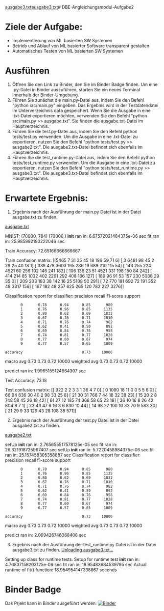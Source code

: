 [ausgabe3.txt](https://github.com/hienchipham197/DBE-Angleichungsmodul-Aufgabe2/files/14398180/ausgabe3.txt)[ausgabe3.txt](https://github.com/hienchipham197/DBE-Angleichungsmodul-Aufgabe2/files/14398177/ausgabe3.txt)# DBE-Angleichungsmodul-Aufgabe2

# Ziele der Aufgabe:
- Implementierung von ML basierten SW Systemen
- Betrieb und Ablauf von ML basierter Software transparent gestalten
- Automatisches Testen von ML basierten SW Systemen

# Ausführen
1. Öffnen Sie den Link zu Binder, den Sie im Binder Badge finden.
Um eine .py-Datei in Binder auszuführen, starten Sie ein neues Terminal innerhalb der Binder-Umgebung.
2. Führen Sie zunächst die main.py-Datei aus, indem Sie den Befehl "python src/main.py" eingeben. Das Ergebnis wird in der Testdatendatei im Unterverzeichnis data gespeichert. Wenn Sie die Ausgabe in eine .txt-Datei exportieren möchten, verwenden Sie den Befehl "python src/main.py >> ausgabe.txt". Sie finden die ausgabe.txt-Datei im Hauptverzeichnis.
3. Führen Sie die test.py-Datei aus, indem Sie den Befehl python tests/test.py verwenden. Um die Ausgabe in eine .txt-Datei zu exportieren, nutzen Sie den Befehl "python tests/test.py >> ausgabe2.txt". Die ausgabe2.txt-Datei befindet sich ebenfalls im Hauptverzeichnis.
4. Führen Sie die test_runtime.py-Datei aus, indem Sie den Befehl python tests/test_runtime.py verwenden. Um die Ausgabe in eine .txt-Datei zu exportieren, nutzen Sie den Befehl "python tests/test_runtime.py >> ausgabe3.txt". Die ausgabe3.txt-Datei befindet sich ebenfalls im Hauptverzeichnis.

# Erwartete Ergebnis:
1. Ergebnis nach der Ausführung der main.py Datei ist in der Datei ausgabe.txt zu finden.
   
[ausgabe.txt](https://github.com/hienchipham197/DBE-Angleichungsmodul-Aufgabe2/files/14343872/ausgabe.txt)

MNIST: (70000, 784) (70000,)
__init__ ran in: 6.67572021484375e-06 sec
fit ran in: 25.985992193222046 sec

Train Accuracy: 72.65166666666667 

Train confusion matrix:
[[5465    7   31   25   45   18  196   59   71    6]
 [   3 6481   98   45    2   29   25   40   18    1]
 [ 339  478 3603  165  286   19  689  210  115   54]
 [ 143  255  224 4521   60  256  102  146  241  183]
 [ 106  136   23   51 4521  331  198  150   84  242]
 [ 414  214   85 1032  402 2261  292  408  186  127]
 [ 189   96   91   53  157  230 5038   29   35    0]
 [ 209  203  183   38  142   16   25 5108   50  291]
 [  72  770  181  692   72  191  352   48 3317  156]
 [ 167  182   48  257  625  265  120  782  227 3276]]

Classification report for classifier:
               precision    recall  f1-score   support

           0       0.78      0.94      0.85       980
           1       0.76      0.96      0.85      1135
           2       0.80      0.62      0.69      1032
           3       0.67      0.76      0.71      1010
           4       0.71      0.76      0.74       982
           5       0.62      0.41      0.50       892
           6       0.69      0.84      0.76       958
           7       0.74      0.81      0.77      1028
           8       0.77      0.60      0.67       974
           9       0.77      0.57      0.65      1009

    accuracy                           0.73     10000
   macro avg       0.73      0.73      0.72     10000
weighted avg       0.73      0.73      0.72     10000


predict ran in: 1.9965155124664307 sec

Test Accuracy: 73.18 

Test confusion matrix:
[[ 922    2    2    3    3    1   36    4    7    0]
 [   0 1090   18   11    0    0    5    5    6    0]
 [  66   94  636   30   40    2   98   33   25    8]
 [  21   30   31  766    7   44   18   32   38   23]
 [  15   20    2    8  748   58   45   26   18   42]
 [  61   27   12  185   74  368   58   65   23   19]
 [  36   10   16    8   26   42  804    8    7    1]
 [  23   43   47    6   16    3    6  830   10   44]
 [  14   98   27  100   10   33   70    9  583   30]
 [  21   29    9   33  129   43   28  108   38  571]]


2. Ergebnis nach der Ausführung der test.py Datei ist in der Datei ausgabe2.txt zu finden.
   
[ausgabe2.txt](https://github.com/hienchipham197/DBE-Angleichungsmodul-Aufgabe2/files/14343874/ausgabe2.txt)

setUp
__init__ ran in: 2.765655517578125e-05 sec
fit ran in: 26.321918725967407 sec
setUp
__init__ ran in: 5.7220458984375e-06 sec
fit ran in: 25.157458305358887 sec
Classification report for classifier:
               precision    recall  f1-score   support

           0       0.78      0.94      0.85       980
           1       0.76      0.96      0.85      1135
           2       0.80      0.62      0.69      1032
           3       0.67      0.76      0.71      1010
           4       0.71      0.76      0.74       982
           5       0.62      0.41      0.50       892
           6       0.69      0.84      0.76       958
           7       0.74      0.81      0.77      1028
           8       0.77      0.60      0.67       974
           9       0.77      0.57      0.65      1009

    accuracy                           0.73     10000
   macro avg       0.73      0.73      0.72     10000
weighted avg       0.73      0.73      0.72     10000


predict ran in: 2.099426746368408 sec

3. Ergebnis nach der Ausführung der test_runtime.py Datei ist in der Datei ausgabe3.txt zu finden.
[Uploading ausgabe3.txt…]()

Setting up class for runtime tests.
Setup for runtime test
__init__ ran in: 4.76837158203125e-06 sec
fit ran in: 18.95483684539795 sec
Actual runtime of fit() function: 18.954954147338867 seconds



# Binder Badge
Das Prjekt kann in Binder ausgeführt werden: [![Binder](https://mybinder.org/badge_logo.svg)](https://mybinder.org/v2/gh/hienchipham197/DBE-Angleichungsmodul-Aufgabe2/HEAD)
